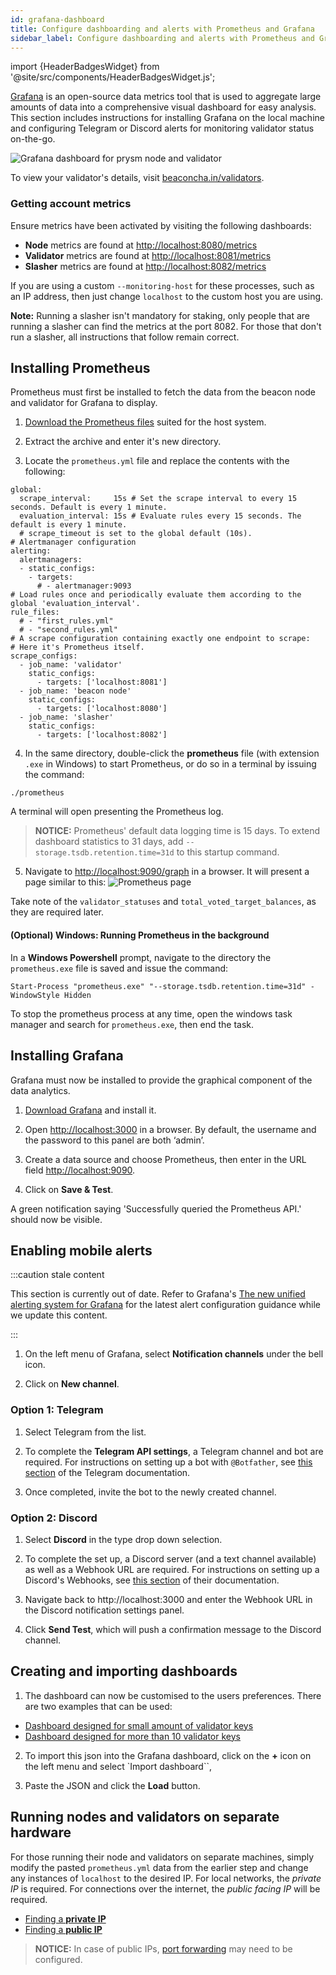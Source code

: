 ```yaml
---
id: grafana-dashboard
title: Configure dashboarding and alerts with Prometheus and Grafana
sidebar_label: Configure dashboarding and alerts with Prometheus and Grafana
---
```


import {HeaderBadgesWidget} from '@site/src/components/HeaderBadgesWidget.js';

<HeaderBadgesWidget />

[Grafana](https://grafana.com/) is an open-source data metrics tool that is used to aggregate large amounts of data into a comprehensive visual dashboard for easy analysis. This section includes instructions for installing Grafana on the local machine and configuring Telegram or Discord alerts for monitoring validator status on-the-go.

![Grafana dashboard for prysm node and validator](/img/dashboard_overview.png "Grafana dashboard for prysm node and validator")

To view your validator's details, visit [beaconcha.in/validators](https://beaconcha.in/validators).

### Getting account metrics
 Ensure metrics have been activated by visiting the following dashboards:
  * **Node** metrics are found at [http://localhost:8080/metrics](http://localhost:8080/metrics)
  * **Validator** metrics are found at [http://localhost:8081/metrics](http://localhost:8081/metrics)
  * **Slasher** metrics are found at [http://localhost:8082/metrics](http://localhost:8081/metrics)

If you are using a custom `--monitoring-host` for these processes, such as an IP address, then just change `localhost` to the custom host you are using. 

**Note:** Running a slasher isn't mandatory for staking, only people that are running a slasher can find the metrics at the port 8082. For those that don't run a slasher, all instructions that follow remain correct.

## Installing Prometheus

Prometheus must first be installed to fetch the data from the beacon node and validator for Grafana to display.

1. [Download the Prometheus files](https://prometheus.io/download/) suited for the host system. 

2. Extract the archive and enter it's new directory. 

3. Locate the `prometheus.yml` file and replace the contents with the following:

```# my global config
global:
  scrape_interval:     15s # Set the scrape interval to every 15 seconds. Default is every 1 minute.
  evaluation_interval: 15s # Evaluate rules every 15 seconds. The default is every 1 minute.
  # scrape_timeout is set to the global default (10s).
# Alertmanager configuration
alerting:
  alertmanagers:
  - static_configs:
    - targets:
      # - alertmanager:9093
# Load rules once and periodically evaluate them according to the global 'evaluation_interval'.
rule_files:
  # - "first_rules.yml"
  # - "second_rules.yml"
# A scrape configuration containing exactly one endpoint to scrape:
# Here it's Prometheus itself.
scrape_configs:
  - job_name: 'validator'
    static_configs:
      - targets: ['localhost:8081']
  - job_name: 'beacon node'
    static_configs:
      - targets: ['localhost:8080']
  - job_name: 'slasher'
    static_configs:
      - targets: ['localhost:8082']
```

4. In the same directory, double-click the **prometheus** file (with extension `.exe` in Windows) to start Prometheus,
or do so in a terminal by issuing the command:
```
./prometheus
```
  A terminal will open presenting the Prometheus log. 
 
  > **NOTICE:** Prometheus' default data logging time is 15 days. To extend dashboard statistics to 31 days, add `--storage.tsdb.retention.time=31d` to this startup command.

5. Navigate to [http://localhost:9090/graph](http://localhost:9090/graph) in a browser. It will present a page similar to this:
![Prometheus page](/img/prometheus_page.png "Prometheus page")

Take note of the `validator_statuses` and `total_voted_target_balances`, as they are required later.

#### (Optional) Windows: Running Prometheus in the background

In a **Windows Powershell** prompt, navigate to the directory the `prometheus.exe` file is saved and issue the command:
```
Start-Process "prometheus.exe" "--storage.tsdb.retention.time=31d" -WindowStyle Hidden
```
To stop the prometheus process at any time, open the windows task manager and search for `prometheus.exe`, then end the task.


## Installing Grafana

Grafana must now be installed to provide the graphical component of the data analytics.

1. [Download Grafana](https://grafana.com/grafana/download) and install it.

2. Open [http://localhost:3000](http://localhost:3000) in a browser. By default, the username and the password to this panel are both ‘admin’.

3. Create a data source and choose Prometheus, then enter in the URL field [http://localhost:9090](http://localhost:9090). 

4. Click on **Save & Test**. 

A green notification saying 'Successfully queried the Prometheus API.' should now be visible.

## Enabling mobile alerts

:::caution stale content

This section is currently out of date. Refer to Grafana's [The new unified alerting system for Grafana](https://grafana.com/blog/2021/06/14/the-new-unified-alerting-system-for-grafana-everything-you-need-to-know/) for the latest alert configuration guidance while we update this content.

:::

1. On the left menu of Grafana, select **Notification channels** under the bell icon. 

2. Click on **New channel**.

### Option 1: Telegram

1. Select Telegram from the list.

2. To complete the **Telegram API settings**, a Telegram channel and bot are required. For instructions on setting up a bot with `@Botfather`, see [this section](https://core.telegram.org/bots#6-botfather) of the Telegram documentation.

3. Once completed, invite the bot to the newly created channel.

### Option 2: Discord

1. Select **Discord** in the type drop down selection. 

2. To complete the set up, a Discord server (and a text channel available) as well as a Webhook URL are required. For instructions on setting up a Discord's Webhooks, see [this section](https://support.discord.com/hc/en-us/articles/228383668-Intro-to-Webhooks) of their documentation.
  
3. Navigate back to http://localhost:3000 and enter the Webhook URL in the Discord notification settings panel. 

4. Click **Send Test**, which will push a confirmation message to the Discord channel.

## Creating and importing dashboards

1. The dashboard can now be customised to the users preferences. There are two examples that can be used:
- [Dashboard designed for small amount of validator keys](/prysm/assets/grafana-dashboards/small_amount_validators.json)
- [Dashboard designed for more than 10 validator keys](/prysm/assets/grafana-dashboards/big_amount_validators.json)

2. To import this json into the Grafana dashboard, click on the **+** icon on the left menu and select `Import dashboard``, 

3. Paste the JSON and click the **Load** button.

## Running nodes and validators on separate hardware

For those running their node and validators on separate machines, simply modify the pasted `prometheus.yml` data from the earlier step and change any instances of `localhost` to the desired IP. For local networks, the _private IP_ is required. For connections over the internet, the _public facing IP_ will be required.

* [Finding a **private IP**](/prysm/docs/prysm-usage/p2p-host-ip/#private-ip-addresses)
* [Finding a **public IP**](/prysm/docs/prysm-usage/p2p-host-ip/#public-ip-addresses)

> **NOTICE:** In case of public IPs, [port forwarding](/prysm/docs/prysm-usage/p2p-host-ip/#port-forwarding) may need to be configured.



